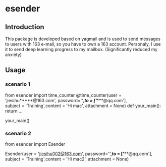 # esender
## Introduction
This package is developed based on yagmail and is used to send messages to users with 163 e-mail, so you have to own a 163 account. Personaly, I use it to send deep learning progress to my mailbox. (Significantly reduced my anxiety)  

## Usage
### scenario 1
from esender import time_counter
@time_counter(user = 'jiesihu*****@163.com',  password='***',to = ['******@qq.com'],\
              subject = 'Training',content = 'Hi mac', attachment = None)
def your_main():
    return ...

your_main()

### scenario 2
from esender import Esender

Esender(user = 'jiesihu002@163.com',  password='****',to = ['******@qq.com'],\
                 subject = 'Training',content = 'Hi mac2', attachment = None)
    